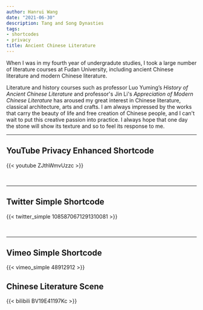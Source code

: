 ```yaml
---
author: Hanrui Wang
date: "2021-06-30"
description: Tang and Song Dynasties
tags:
- shortcodes
- privacy
title: Ancient Chinese Literature
---
```


When I was in my fourth year of undergradute studies, I took a large number of literature courses at Fudan University, including ancient Chinese literature and modern Chinese literature.

Literature and history courses such as professor Luo Yuming’s *History of Ancient Chinese Literature* and professor's Jin Li's *Appreciation of Modern Chinese Literature* has aroused my great interest in Chinese literature, classical architecture, arts and crafts. I am always impressed by the works that carry the beauty of life and free creation of Chinese people, and I can't wait to put this creative passion into practice. I always hope that one day the stone will show its texture and so to feel its response to me.


<!--more-->
---

## YouTube Privacy Enhanced Shortcode

{{< youtube ZJthWmvUzzc >}}

<br>

---

## Twitter Simple Shortcode

{{< twitter_simple 1085870671291310081 >}}

<br>

---

## Vimeo Simple Shortcode

{{< vimeo_simple 48912912 >}}

## Chinese Literature Scene

{{< bilibili BV19E41197Kc >}}
